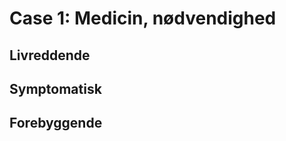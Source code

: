 # Case 1: Medicin, nødvendighed
## Livreddende

## Symptomatisk

## Forebyggende

<!-- {BearID:6D6B883E-7AE4-4825-8702-F2BB477FB329-906-0000055444EAC4AB} -->
